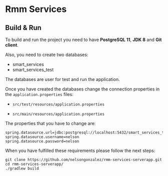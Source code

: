 # Rmm Services

## Build & Run

To build and run the project you need to have **PostgreSQL 11**, **JDK 8** and **Git client**.

Also, you need to create two databases:

- smart_services
- smart_services_test

The databases are user for test and run the application.

Once you have created the databases change the connection properties in the `application.properties` files:
 
- `src/test/resources/application.properties`

- `src/main/resources/application.properties`

The properties that you have to change are:

```
spring.datasource.url=jdbc:postgresql://localhost:5432/smart_services_test
spring.datasource.username=nelson
spring.datasource.password=nelson
```

When you have fulfilled these requirements please follow the next steps:

```
git clone https://github.com/nelsongonzalez/rmm-services-serverapp.git
cd rmm-services-serverapp/
./gradlew build
```
